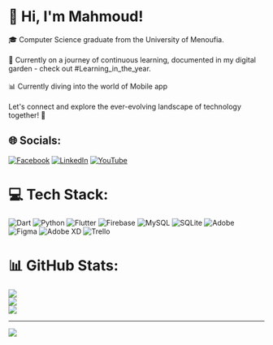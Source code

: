 # 👋 Hi, I'm Mahmoud!
🎓 Computer Science graduate from the University of Menoufia.<br><br>🌱 Currently on a journey of continuous learning, documented in my digital garden - check out #Learning_in_the_year.<br><br>📊 Currently diving into the world of Mobile app<br><br>Let's connect and explore the ever-evolving landscape of technology together! 🚀


## 🌐 Socials:
[![Facebook](https://img.shields.io/badge/Facebook-%231877F2.svg?logo=Facebook&logoColor=white)](https://facebook.com/https://web.facebook.com/profile.php?id=100027162594156) [![LinkedIn](https://img.shields.io/badge/LinkedIn-%230077B5.svg?logo=linkedin&logoColor=white)](https://linkedin.com/in/https://www.linkedin.com/in/mahmoud-ahmed-891337270/) [![YouTube](https://img.shields.io/badge/YouTube-%23FF0000.svg?logo=YouTube&logoColor=white)](https://youtube.com/@https://www.youtube.com/channel/UCrIEjhzFuNKCvydJ8ePoeAg) 

# 💻 Tech Stack:
![Dart](https://img.shields.io/badge/dart-%230175C2.svg?style=for-the-badge&logo=dart&logoColor=white) ![Python](https://img.shields.io/badge/python-3670A0?style=for-the-badge&logo=python&logoColor=ffdd54) ![Flutter](https://img.shields.io/badge/Flutter-%2302569B.svg?style=for-the-badge&logo=Flutter&logoColor=white) ![Firebase](https://img.shields.io/badge/Firebase-039BE5?style=for-the-badge&logo=Firebase&logoColor=white) ![MySQL](https://img.shields.io/badge/mysql-%2300000f.svg?style=for-the-badge&logo=mysql&logoColor=white) ![SQLite](https://img.shields.io/badge/sqlite-%2307405e.svg?style=for-the-badge&logo=sqlite&logoColor=white) ![Adobe](https://img.shields.io/badge/adobe-%23FF0000.svg?style=for-the-badge&logo=adobe&logoColor=white) ![Figma](https://img.shields.io/badge/figma-%23F24E1E.svg?style=for-the-badge&logo=figma&logoColor=white) ![Adobe XD](https://img.shields.io/badge/Adobe%20XD-470137?style=for-the-badge&logo=Adobe%20XD&logoColor=#FF61F6) ![Trello](https://img.shields.io/badge/Trello-%23026AA7.svg?style=for-the-badge&logo=Trello&logoColor=white)
# 📊 GitHub Stats:
![](https://github-readme-stats.vercel.app/api?username=MahmoudAhmed121&theme=nord&hide_border=true&include_all_commits=true&count_private=true)<br/>
![](https://github-readme-streak-stats.herokuapp.com/?user=MahmoudAhmed121&theme=nord&hide_border=true)<br/>
![](https://github-readme-stats.vercel.app/api/top-langs/?username=MahmoudAhmed121&theme=nord&hide_border=true&include_all_commits=true&count_private=true&layout=compact)

---
[![](https://visitcount.itsvg.in/api?id=MahmoudAhmed121&icon=0&color=0)](https://visitcount.itsvg.in)

<!-- Proudly created with GPRM ( https://gprm.itsvg.in ) -->
